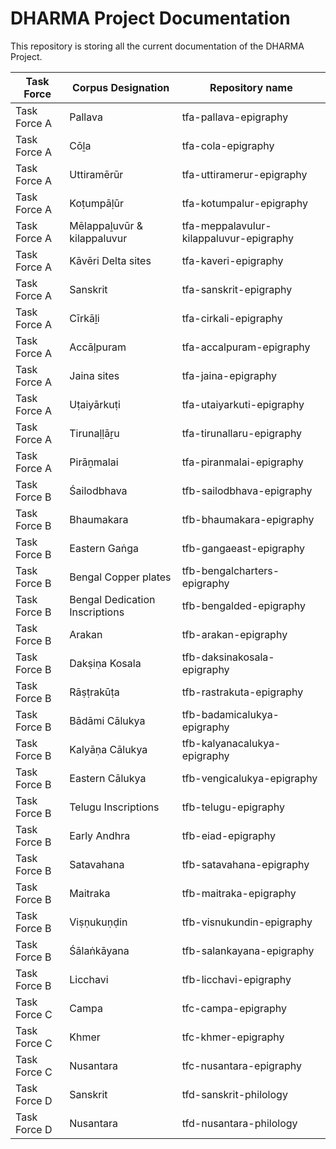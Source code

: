 # DHARMA Project Documentation

This repository is storing all the current documentation of the DHARMA Project.


|Task Force|Corpus Designation|Repository name|
|--|--|--|
|Task Force A|Pallava|tfa-pallava-epigraphy|
|Task Force A|Cōḻa|tfa-cola-epigraphy|
|Task Force A|Uttiramērūr|tfa-uttiramerur-epigraphy|
|Task Force A|Koṭumpāḷūr|tfa-kotumpalur-epigraphy|
|Task Force A|Mēlappaḻuvūr & kilappaluvur|tfa-meppalavulur-kilappaluvur-epigraphy|
|Task Force A|Kāvēri Delta sites|tfa-kaveri-epigraphy|
|Task Force A|Sanskrit|tfa-sanskrit-epigraphy|
|Task Force A|Cīrkāḻi|tfa-cirkali-epigraphy|
|Task Force A|Accāḷpuram|tfa-accalpuram-epigraphy|
|Task Force A|Jaina sites|tfa-jaina-epigraphy|
|Task Force A|Uṭaiyārkuṭi|tfa-utaiyarkuti-epigraphy|
|Task Force A|Tirunaḷḷāṟu|tfa-tirunallaru-epigraphy|
|Task Force A|Pirāṉmalai|tfa-piranmalai-epigraphy|
|Task Force B|Śailodbhava|tfb-sailodbhava-epigraphy|
|Task Force B|Bhaumakara|tfb-bhaumakara-epigraphy|
|Task Force B|Eastern Gaṅga|tfb-gangaeast-epigraphy|
|Task Force B|Bengal Copper plates|tfb-bengalcharters-epigraphy|
|Task Force B|Bengal Dedication Inscriptions|tfb-bengalded-epigraphy|
|Task Force B|Arakan|tfb-arakan-epigraphy|
|Task Force B|Dakṣiṇa Kosala|tfb-daksinakosala-epigraphy|
|Task Force B|Rāṣṭrakūṭa|tfb-rastrakuta-epigraphy|
|Task Force B|Bādāmi Cālukya|tfb-badamicalukya-epigraphy|
|Task Force B|Kalyāṇa Cālukya|tfb-kalyanacalukya-epigraphy|
|Task Force B|Eastern Cālukya|tfb-vengicalukya-epigraphy|
|Task Force B|Telugu Inscriptions|tfb-telugu-epigraphy|
|Task Force B|Early Andhra|tfb-eiad-epigraphy|
|Task Force B|Satavahana|tfb-satavahana-epigraphy|
|Task Force B|Maitraka|tfb-maitraka-epigraphy|
|Task Force B|Viṣṇukuṇḍin|tfb-visnukundin-epigraphy|
|Task Force B|Śālaṅkāyana|tfb-salankayana-epigraphy|
|Task Force B|Licchavi|tfb-licchavi-epigraphy|
|Task Force C|Campa|tfc-campa-epigraphy|
|Task Force C|Khmer|tfc-khmer-epigraphy|
|Task Force C|Nusantara|tfc-nusantara-epigraphy|
|Task Force D|Sanskrit|tfd-sanskrit-philology|
|Task Force D|Nusantara|tfd-nusantara-philology|

